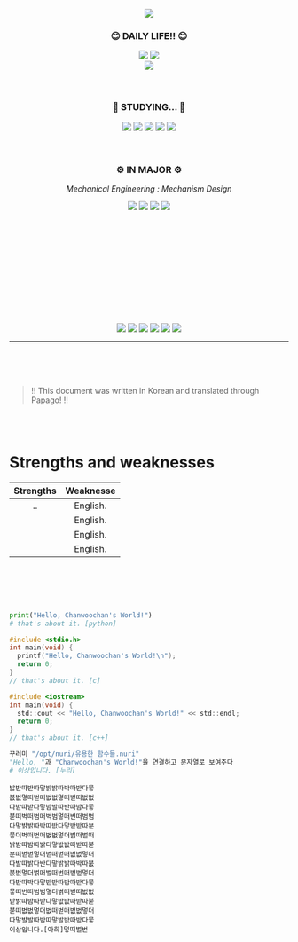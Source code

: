 <p align="center"><img src="https://postfiles.pstatic.net/MjAyMzA3MTVfMTg3/MDAxNjg5MzU1MjQxMzAz.XZ13j8UBmpe8QpzCtudBIVlNXSD2h81s_xOYIchCmYEg.77uYJ9K-HsOueLQxNkcmvz0LBE061o3JlGNyQ_cl92gg.PNG.kcwjoma/GH_chanwoochan.png?type=w773"></p>


<div align="center"> 
  
  ### 😊 DAILY LIFE!! 😊  

<a href="https://blog.naver.com/kcwjoma" target="_blank"><img src="https://img.shields.io/badge/Chanwoochan Blog-03C75A?style=for-the-badge&logo=Naver&logoColor=FFFFFF"/></a>
<a href="https://instagram.com/chanwoochan_?igshid=OGQ5ZDc2ODk2ZA==" target="_blank"><img src="https://img.shields.io/badge/@chanwoochan__-E4405F?style=for-the-badge&logo=Instagram&logoColor=FFFFFF"/></a>
<br>
<a href="" target="_blank"><img src="https://img.shields.io/badge/kcwjoma@kookmin.ac.kr-EA4335?style=flat-square&logo=Gmail&logoColor=FFFFFF"/></a>
<br><br><br>

  ### 📖 STUDYING... 📖  

<a href="" target="_blank"><img src="https://img.shields.io/badge/C--Language-A8B9CC?style=for-the-badge&logo=C&logoColor=FFFFFF"/></a>
<a href="" target="_blank"><img src="https://img.shields.io/badge/C++-00599C?style=for-the-badge&logo=cplusplus&logoColor=FFFFFF"/></a>
<a href="" target="_blank"><img src="https://img.shields.io/badge/Python-3776AB?style=for-the-badge&logo=python&logoColor=FFFFFF"/></a>
<a href="" target="_blank"><img src="https://img.shields.io/badge/OpenCV-5C3EE8?style=for-the-badge&logo=OpenCV&logoColor=FFFFFF"/></a>
<a href="" target="_blank"><img src="https://img.shields.io/badge/ROS2-22314E?style=for-the-badge&logo=ROS&logoColor=FFFFFF"/></a>
<br><br><br>

### ⚙️ IN MAJOR ⚙️
_Mechanical Engineering : Mechanism Design_

<a href="" target="_blank"><img src="https://img.shields.io/badge/SolidWorks-005386?style=for-the-badge&logo=dassaultsystemes&logoColor=FFFFFF"/></a>
<a href="" target="_blank"><img src="https://img.shields.io/badge/Fusion 360-F8991C?style=for-the-badge&logo=Autodesk&logoColor=FFFFFF"/></a>
<a href="" target="_blank"><img src="https://img.shields.io/badge/Inventor-F7A81B?style=for-the-badge&logo=Autodesk&logoColor=FFFFFF"/></a>
<a href="" target="_blank"><img src="https://img.shields.io/badge/AutoCAD-CD2640?style=for-the-badge&logo=Autodesk&logoColor=FFFFFF"/></a>
<br><br><br><br><br><br><br><br><br><br><br><br>

<img src="https://steamuserimages-a.akamaihd.net/ugc/2045230235135090310/AEE2B05D9ADDE62DF622A865AC541BDBB23AFC04/?imw=128&imh=72&ima=fit&impolicy=Letterbox&imcolor=%23000000&letterbox=true">
<img src="https://steamuserimages-a.akamaihd.net/ugc/2045230235135090310/AEE2B05D9ADDE62DF622A865AC541BDBB23AFC04/?imw=128&imh=72&ima=fit&impolicy=Letterbox&imcolor=%23000000&letterbox=true">
<img src="https://steamuserimages-a.akamaihd.net/ugc/2045230235135090310/AEE2B05D9ADDE62DF622A865AC541BDBB23AFC04/?imw=128&imh=72&ima=fit&impolicy=Letterbox&imcolor=%23000000&letterbox=true">
<img src="https://steamuserimages-a.akamaihd.net/ugc/2045230235135090310/AEE2B05D9ADDE62DF622A865AC541BDBB23AFC04/?imw=128&imh=72&ima=fit&impolicy=Letterbox&imcolor=%23000000&letterbox=true">
<img src="https://steamuserimages-a.akamaihd.net/ugc/2045230235135090310/AEE2B05D9ADDE62DF622A865AC541BDBB23AFC04/?imw=128&imh=72&ima=fit&impolicy=Letterbox&imcolor=%23000000&letterbox=true">
<img src="https://steamuserimages-a.akamaihd.net/ugc/2045230235135090310/AEE2B05D9ADDE62DF622A865AC541BDBB23AFC04/?imw=128&imh=72&ima=fit&impolicy=Letterbox&imcolor=%23000000&letterbox=true">

------

</div>
<br><br><br>

> ‼️ This document was written in Korean and translated through Papago! ‼️

<br>
<br>

# Strengths and weaknesses #


|Strengths|Weaknesse|
|:--:|:--:|
|..|English.|
||English.|
||English.|
||English.|


<br>
<br>
<br>
<br>

```python
print("Hello, Chanwoochan's World!")
# that's about it. [python]
```

```c
#include <stdio.h>
int main(void) {
  printf("Hello, Chanwoochan's World!\n");
  return 0;
}
// that's about it. [c]
```

```c
#include <iostream>
int main(void) {
  std::cout << "Hello, Chanwoochan's World!" << std::endl;
  return 0;
}
// that's about it. [c++]
```

```python
꾸러미 "/opt/nuri/유용한 함수들.nuri" 
"Hello, "과 "Chanwoochan's World!"을 연결하고 문자열로 보여주다
# 이상입니다. [누리]
```

```
밣받따받따맣밝밝따박따받다뭏
붒벖멓떠벋떠벖벖멓떠벋떠벖벖
따받따받다맣밤발따반따밤다뭏
붇떠벅떠범떠벅범멓떠번떠범범
다맣밝밝따박따밦다맣받받따분
뭏더벅떠벋떠벖벖멓더벍떠벌떠
밝밤따밤따밝다맣밦밦따받따붇
분떠벋벋멓더벋떠벋떠벖벖멓더
따발따밝다반다맣밝밝따박따붒
붒벖멓더벍떠벌떠번떠벋벋멓더
따받따박다맣받받따밤따받다뭏
뭏떠번떠범범멓더벍떠벋떠벖벖
받밝따밤따받다맣밦밦따받따붇
붇떠벖벖멓더벖떠벋떠벖벖멓더
따맣발발따밤따맣발밦따받다뭏
이상입니다.[아희]멓떠벌번
```


<!--
**Chanwoochan/Chanwoochan** is a ✨ _special_ ✨ repository because its `README.md` (this file) appears on your GitHub profile.

Here are some ideas to get you started:

- 🔭 I’m currently working on ...
- 🌱 I’m currently learning ...
- 👯 I’m looking to collaborate on ...
- 🤔 I’m looking for help with ...
- 💬 Ask me about ...
- 📫 How to reach me: ...
- 😄 Pronouns: ...
- ⚡ Fun fact: ...
-->
